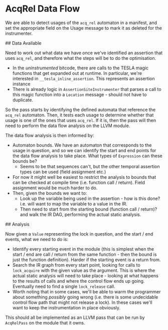 # AcqRel Data Flow

We are able to detect usages of the `acq_rel` automaton in a manifest,
and set the appropriate field on the Usage message to mark it as deleted
for the instrumenter.

## Data Available

Need to work out what data we have once we've identified an assertion
that uses `acq_rel`, and therefore what the steps will be to do the
optimisation.

* In the *uninstrumented* bitcode, there are calls to the TESLA magic
  functions that get expanded out at runtime. In particular, we're
  interested in `__tesla_inline_assertion`. This represents an assertion
  instance
* There is already logic in `AssertionSiteInstrumenter` that parses a
  call to this magic function into a `Location` message - should not
  have to duplicate.

So the pass starts by identifying the defined automata that reference
the `acq_rel` automaton. Then, it tests each usage to determine whether
that usage is one of the ones that uses `acq_rel`. If it is, then the
pass will then need to perform the data flow analysis on the LLVM
module. 

The data flow analysis is then informed by:

* Automaton bounds. We have an automaton that corresponds to the usage
  in question, and so we can identify the start and end points for the
  data flow analysis to take place. What types of `Expression` can these
  bounds be?
  * Seems to be that sequences can't, but the other temporal assertion
    types can be used (field assignment etc.)
* For now it might well be easiest to restrict the analysis to bounds
  that can be checked at compile time (i.e. function call / return).
  Field assignment would be much harder to do.
* Then, given the bounds we want to:
  * Look up the variable being used in the assertion - how is this done?
    i.e. will want to map the variable to a value in the IR.
  * Then need to start from the starting bound (function call / return)?
    and walk the IR DAG, performing the actual static analysis.

## Analysis

Now given a `Value` representing the lock in question, and the start /
end events, what we need to do is:

* Identify every starting event in the module (this is simplest when the
  start / end are call / return from the same function - then the bound
  is just the function definition). Harder if the starting event is a
  return from.
* Search the IR graph from every start point, looking for calls to
  `lock_acquire` with the given value as the argument. This is where the
  actual static analysis will need to take place - looking at what
  happens to the results of calls and where the control flow ends up
  going. Eventually need to find a single `lock_release` call.
* Worth noting that in some cases, we'll be able to warm the programmer
  about something *possibly* going wrong (i.e. there is some undecidable
  control flow path that might not release a lock). In these cases we'll
  want to keep the instrumentation in place obviously.

This should all be implemented as an LLVM pass that can be run by
`AcqRelPass` on the module that it owns.

